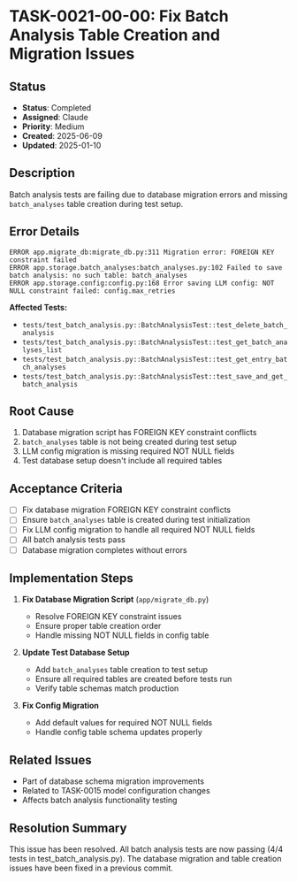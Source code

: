 # TASK-0021-00-00: Fix Batch Analysis Table Creation and Migration Issues

## Status
- **Status**: Completed
- **Assigned**: Claude
- **Priority**: Medium
- **Created**: 2025-06-09
- **Updated**: 2025-01-10

## Description
Batch analysis tests are failing due to database migration errors and missing `batch_analyses` table creation during test setup.

## Error Details
```
ERROR app.migrate_db:migrate_db.py:311 Migration error: FOREIGN KEY constraint failed
ERROR app.storage.batch_analyses:batch_analyses.py:102 Failed to save batch analysis: no such table: batch_analyses
ERROR app.storage.config:config.py:168 Error saving LLM config: NOT NULL constraint failed: config.max_retries
```

**Affected Tests:**
- `tests/test_batch_analysis.py::BatchAnalysisTest::test_delete_batch_analysis`
- `tests/test_batch_analysis.py::BatchAnalysisTest::test_get_batch_analyses_list`
- `tests/test_batch_analysis.py::BatchAnalysisTest::test_get_entry_batch_analyses`
- `tests/test_batch_analysis.py::BatchAnalysisTest::test_save_and_get_batch_analysis`

## Root Cause
1. Database migration script has FOREIGN KEY constraint conflicts
2. `batch_analyses` table is not being created during test setup
3. LLM config migration is missing required NOT NULL fields
4. Test database setup doesn't include all required tables

## Acceptance Criteria
- [ ] Fix database migration FOREIGN KEY constraint conflicts
- [ ] Ensure `batch_analyses` table is created during test initialization
- [ ] Fix LLM config migration to handle all required NOT NULL fields
- [ ] All batch analysis tests pass
- [ ] Database migration completes without errors

## Implementation Steps
1. **Fix Database Migration Script** (`app/migrate_db.py`)
   - Resolve FOREIGN KEY constraint issues
   - Ensure proper table creation order
   - Handle missing NOT NULL fields in config table

2. **Update Test Database Setup**
   - Add `batch_analyses` table creation to test setup
   - Ensure all required tables are created before tests run
   - Verify table schemas match production

3. **Fix Config Migration**
   - Add default values for required NOT NULL fields
   - Handle config table schema updates properly

## Related Issues
- Part of database schema migration improvements
- Related to TASK-0015 model configuration changes
- Affects batch analysis functionality testing

## Resolution Summary
This issue has been resolved. All batch analysis tests are now passing (4/4 tests in test_batch_analysis.py). The database migration and table creation issues have been fixed in a previous commit.
